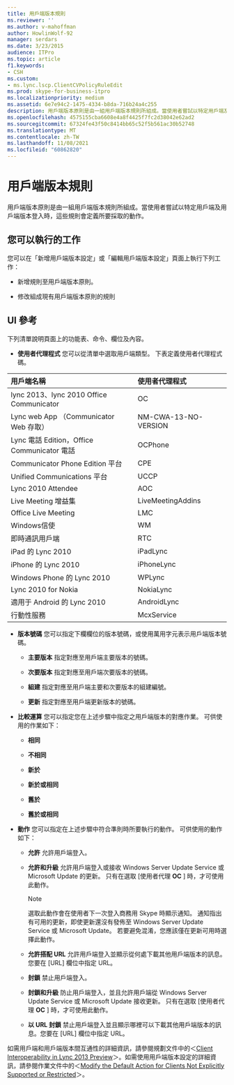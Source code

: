 ```yaml
---
title: 用戶端版本規則
ms.reviewer: ''
ms.author: v-mahoffman
author: HowlinWolf-92
manager: serdars
ms.date: 3/23/2015
audience: ITPro
ms.topic: article
f1.keywords:
- CSH
ms.custom:
- ms.lync.lscp.ClientCVPolicyRuleEdit
ms.prod: skype-for-business-itpro
ms.localizationpriority: medium
ms.assetid: 6e7e94c2-1475-4334-b8da-716b24a4c255
description: 用戶端版本原則是由一組用戶端版本規則所組成。當使用者嘗試以特定用戶端及用戶端版本登入時，這些規則會定義所要採取的動作。
ms.openlocfilehash: 4575155cba6608e4a8f4425f7fc2d38042e62ad2
ms.sourcegitcommit: 67324fe43f50c8414bb65c52f5b561ac30b52748
ms.translationtype: MT
ms.contentlocale: zh-TW
ms.lasthandoff: 11/08/2021
ms.locfileid: "60862820"
---
```

# <a name="client-version-rule"></a>用戶端版本規則

用戶端版本原則是由一組用戶端版本規則所組成。當使用者嘗試以特定用戶端及用戶端版本登入時，這些規則會定義所要採取的動作。

## <a name="tasks-you-can-perform"></a>您可以執行的工作

您可以在「新增用戶端版本設定」或「編輯用戶端版本設定」頁面上執行下列工作：

- 新增規則至用戶端版本原則。

- 修改組成現有用戶端版本原則的規則

## <a name="ui-reference"></a>UI 參考

下列清單說明頁面上的功能表、命令、欄位及內容。


- **使用者代理程式** 您可以從清單中選取用戶端類型。 下表定義使用者代理程式碼。

|**用戶端名稱**|**使用者代理程式**|
|:-----|:-----|
|lync 2013、lync 2010 Office Communicator  <br/> |OC  <br/> |
|Lync web App （Communicator Web 存取）  <br/> |NM-CWA-13-NO-VERSION  <br/> |
|Lync 電話 Edition，Office Communicator 電話  <br/> |OCPhone  <br/> |
|Communicator Phone Edition 平台  <br/> |CPE  <br/> |
|Unified Communications 平台  <br/> |UCCP  <br/> |
|Lync 2010 Attendee  <br/> |AOC  <br/> |
|Live Meeting 增益集  <br/> |LiveMeetingAddins  <br/> |
|Office Live Meeting  <br/> |LMC  <br/> |
|Windows信使  <br/> |WM  <br/> |
|即時通訊用戶端  <br/> |RTC  <br/> |
|iPad 的 Lync 2010  <br/> |iPadLync  <br/> |
|iPhone 的 Lync 2010  <br/> |iPhoneLync  <br/> |
|Windows Phone 的 Lync 2010  <br/> |WPLync  <br/> |
|Lync 2010 for Nokia  <br/> |NokiaLync  <br/> |
|適用于 Android 的 Lync 2010  <br/> |AndroidLync  <br/> |
|行動性服務  <br/> |McxService  <br/> |

- **版本號碼** 您可以指定下欄欄位的版本號碼，或使用萬用字元表示用戶端版本號碼。

  - **主要版本** 指定對應至用戶端主要版本的號碼。

  - **次要版本** 指定對應至用戶端次要版本的號碼。

  - **組建** 指定對應至用戶端主要和次要版本的組建編號。

  - **更新** 指定對應至用戶端更新版本的號碼。

- **比較運算** 您可以指定您在上述步驟中指定之用戶端版本的對應作業。 可供使用的作業如下：

  - **相同**

  - **不相同**

  - **新於**

  - **新於或相同**

  - **舊於**

  - **舊於或相同**

- **動作** 您可以指定在上述步驟中符合準則時所要執行的動作。 可供使用的動作如下：

  - **允許** 允許用戶端登入。

  - **允許和升級** 允許用戶端登入或接收 Windows Server Update Service 或 Microsoft Update 的更新。 只有在選取 [使用者代理 **OC** ] 時，才可使用此動作。

    > [!NOTE]
    > 選取此動作會在使用者下一次登入商務用 Skype 時顯示通知。 通知指出有可用的更新，即使更新還沒有發佈至 Windows Server Update Service 或 Microsoft Update。 若要避免混淆，您應該僅在更新可用時選擇此動作。

  - **允許搭配 URL** 允許用戶端登入並顯示從何處下載其他用戶端版本的訊息。 您要在 [URL] 欄位中指定 URL。

  - **封鎖** 禁止用戶端登入。

  - **封鎖和升級** 防止用戶端登入，並且允許用戶端從 Windows Server Update Service 或 Microsoft Update 接收更新。 只有在選取 [使用者代理 **OC** ] 時，才可使用此動作。

  - **以 URL 封鎖** 禁止用戶端登入並且顯示哪裡可以下載其他用戶端版本的訊息。您要在 [URL] 欄位中指定 URL。

如需用戶端和用戶端版本間互通性的詳細資訊，請參閱規劃文件中的＜[Client Interoperability in Lync 2013 Preview](/previous-versions/office/lync-server-2013/lync-server-2013-client-interoperability-in-lync-2013)＞。如需使用用戶端版本設定的詳細資訊，請參閱作業文件中的＜[Modify the Default Action for Clients Not Explicitly Supported or Restricted](/previous-versions/office/lync-server-2013/lync-server-2013-modify-the-default-action-for-clients-not-explicitly-supported-or-restricted)＞。